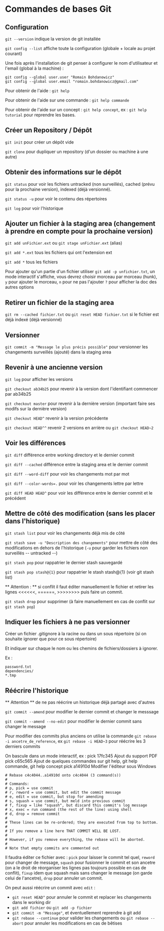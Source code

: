 # Commandes de bases Git

## Configuration

`git --version` indique la version de git installée

`git config --list` affiche toute la configuration (globale + locale au projet courant)

Une fois après l'installation de git penser à configurer le nom d'utilisateur et l'email (global à la machine) :

	git config --global user.user "Romain Bohdanowicz"
	git config --global user.email "romain.bohdanowicz@gmail.com"
	
Pour obtenir de l'aide : `git help`
	
Pour obtenir de l'aide sur une commande : `git help commande`

Pour obtenir de l'aide sur un concept :
`git help concept`, ex : `git help tutorial` pour reprendre les bases.
	
## Créer un Repository / Dépôt

`git init` pour créer un dépôt vide

`git clone` pour dupliquer un repository (d'un dossier ou machine à une autre)

## Obtenir des informations sur le dépôt

`git status` pour voir les fichiers untracked (non surveillés), cached (prévu pour la prochaine version), indexed (déjà versionné).

`git status -u` pour voir le contenu des répertoires

`git log` pour voir l'historique

## Ajouter un fichier à la staging area (changement à prendre en compte pour la prochaine version)

`git add unFichier.ext` ou `git stage unFichier.ext` (alias)

`git add *.ext` tous les fichiers qui ont l'extension ext

`git add *` tous les fichiers

Pour ajouter qu'un partie d'un fichier utiliser `git add -p unfichier.txt`, un mode interactif s'affiche, vous devrez choisir morceau par morceau (hunk), `y` pour ajouter le morceau, `n` pour ne pas l'ajouter `?` pour afficher la doc des autres options

## Retirer un fichier de la staging area

`git rm --cached fichier.txt` ou `git reset HEAD fichier.txt` si le fichier est déjà indexé (déjà versionné)

## Versionner

`git commit -m "Message le plus précis possible"` pour versionner les changements surveillés (ajouté) dans la staging area

## Revenir à une ancienne version

`git log` pour afficher les versions

`git checkout ab34b25` pour revenir à la version dont l'identifiant commencer par ab34b25

`git checkout master` pour revenir à la dernière version (important faire ses modifs sur la dernière version)

`git checkout HEAD^` revenir à la version précédente

`git checkout HEAD^^` revenir 2 versions en arrière ou  `git checkout HEAD~2`

## Voir les différences

`git diff` différence entre working directory et le dernier commit

`git diff --cached` différence entre la staging area et le dernier commit

`git diff --word-diff` pour voir les changements mot par mot

`git diff --color-words=.` pour voir les changements lettre par lettre

`git diff HEAD HEAD^` pour voir les différence entre le dernier commit et le précédent

## Mettre de côté des modification (sans les placer dans l'historique)

`git stash list` pour voir les changements déjà mis de côté

`git stash save -u "Description des changements"` pour mettre de côté des modifications en dehors de l'historique (`-u` pour garder les fichiers non surveillés -- untracked --)

`git stash pop` pour rappatrier le dernier stash sauvegardé

`git stash pop stash@{1}` pour rappatrier le stash stash@{1} (voir git stash list)

** Attention : ** si conflit il faut éditer manuellement le fichier et retirer les lignes <<<<<<, ======, >>>>>>>> puis faire un commit.

`git stash drop` pour supprimer (à faire manuellement en cas de conflit sur `git stash pop`)

## Indiquer les fichiers à ne pas versionner

Créer un fichier .gitignore à la racine ou dans un sous répertoire (si on souhaite ignorer que pour ce sous répertoire)

Et indiquer sur chaque le nom ou les chemins de fichiers/dossiers à ignorer.

Ex :

	password.txt
	dependencies/
	*.tmp
	
## Réécrire l'historique

** Attention ** de ne pas réécrire un historique déjà partagé avec d'autres

`git commit --amend` pour modifier le dernier commit et changer le messsage

`git commit --amend --no-edit` pour modifier le dernier commit sans changer le message

Pour modifier des commits plus anciens on utilise la commande `git rebase -i ancetre_de_reference`, ex `git rebase -i HEAD~3` pour réécrire les 3 derniers commits

On bascule dans un mode interactif, ex :
	pick 17fc345 Ajout du support PDF
	pick c65c565 Ajout de quelques commandes sur git help, git help commande, git help concept
	pick a14910d Modifier l'éditeur sous Windows

	# Rebase c4c4044..a14910d onto c4c4044 (3 command(s))
	#
	# Commands:
	# p, pick = use commit
	# r, reword = use commit, but edit the commit message
	# e, edit = use commit, but stop for amending
	# s, squash = use commit, but meld into previous commit
	# f, fixup = like "squash", but discard this commit's log message
	# x, exec = run command (the rest of the line) using shell
	# d, drop = remove commit
	#
	# These lines can be re-ordered; they are executed from top to bottom.
	#
	# If you remove a line here THAT COMMIT WILL BE LOST.
	#
	# However, if you remove everything, the rebase will be aborted.
	#
	# Note that empty commits are commented out
	
Il faudra éditer ce fichier avec : `pick` pour laisser le commit tel quel, `reword` pour changer de message, `squash` pour fusionner le commit et son ancetre (on a le droit de réorganiser les lignes pas toujours possible en cas de conflit), `fixup` idem que squash mais sans changer le message (on garde celui de l'ancetre), `drop` pour annuler un commit.

On peut aussi réécrire un commit avec `edit` :

  * `git reset HEAD^` pour annuler le commit et replacer les changements dans le working dir
  * `git add fichier` ou `git add -p fichier`
  * `git commit -m "Message"`, et éventuellement reprendre à git add
  * `git rebase --continue` pour valider les changements ou `git rebase --abort` pour annuler les modifications en cas de bêtises
  



